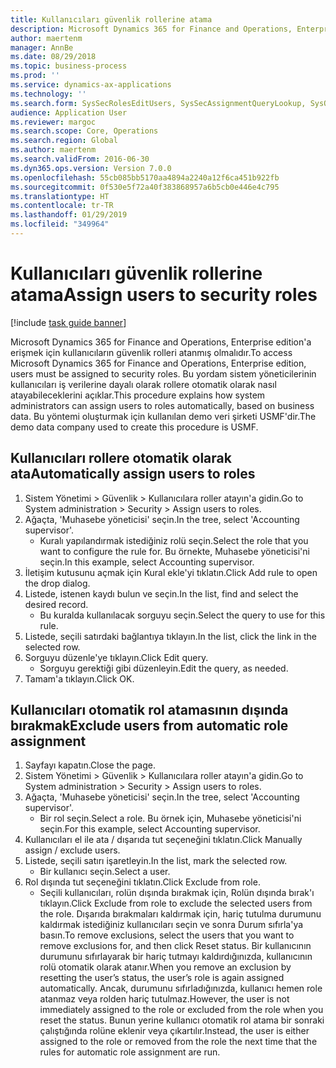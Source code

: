 ```yaml
---
title: Kullanıcıları güvenlik rollerine atama
description: Microsoft Dynamics 365 for Finance and Operations, Enterprise edition'a erişmek için kullanıcıların güvenlik rolleri atanmış olmalıdır.
author: maertenm
manager: AnnBe
ms.date: 08/29/2018
ms.topic: business-process
ms.prod: ''
ms.service: dynamics-ax-applications
ms.technology: ''
ms.search.form: SysSecRolesEditUsers, SysSecAssignmentQueryLookup, SysQueryForm, SysSecRoleExcludeUsers
audience: Application User
ms.reviewer: margoc
ms.search.scope: Core, Operations
ms.search.region: Global
ms.author: maertenm
ms.search.validFrom: 2016-06-30
ms.dyn365.ops.version: Version 7.0.0
ms.openlocfilehash: 55cb085bb5170aa4894a2240a12f6ca451b922fb
ms.sourcegitcommit: 0f530e5f72a40f383868957a6b5cb0e446e4c795
ms.translationtype: HT
ms.contentlocale: tr-TR
ms.lasthandoff: 01/29/2019
ms.locfileid: "349964"
---
```

# <a name="assign-users-to-security-roles"></a><span data-ttu-id="49ec3-103">Kullanıcıları güvenlik rollerine atama</span><span class="sxs-lookup"><span data-stu-id="49ec3-103">Assign users to security roles</span></span>

[!include [task guide banner](../../includes/task-guide-banner.md)]

<span data-ttu-id="49ec3-104">Microsoft Dynamics 365 for Finance and Operations, Enterprise edition'a erişmek için kullanıcıların güvenlik rolleri atanmış olmalıdır.</span><span class="sxs-lookup"><span data-stu-id="49ec3-104">To access Microsoft Dynamics 365 for Finance and Operations, Enterprise edition, users must be assigned to security roles.</span></span> <span data-ttu-id="49ec3-105">Bu yordam sistem yöneticilerinin kullanıcıları iş verilerine dayalı olarak rollere otomatik olarak nasıl atayabileceklerini açıklar.</span><span class="sxs-lookup"><span data-stu-id="49ec3-105">This procedure explains how system administrators can assign users to roles automatically, based on business data.</span></span> <span data-ttu-id="49ec3-106">Bu yöntemi oluşturmak için kullanılan demo veri şirketi USMF'dir.</span><span class="sxs-lookup"><span data-stu-id="49ec3-106">The demo data company used to create this procedure is USMF.</span></span>


## <a name="automatically-assign-users-to-roles"></a><span data-ttu-id="49ec3-107">Kullanıcıları rollere otomatik olarak ata</span><span class="sxs-lookup"><span data-stu-id="49ec3-107">Automatically assign users to roles</span></span>
1. <span data-ttu-id="49ec3-108">Sistem Yönetimi > Güvenlik > Kullanıcılara roller atayın'a gidin.</span><span class="sxs-lookup"><span data-stu-id="49ec3-108">Go to System administration > Security > Assign users to roles.</span></span>
2. <span data-ttu-id="49ec3-109">Ağaçta, 'Muhasebe yöneticisi' seçin.</span><span class="sxs-lookup"><span data-stu-id="49ec3-109">In the tree, select 'Accounting supervisor'.</span></span>
    * <span data-ttu-id="49ec3-110">Kuralı yapılandırmak istediğiniz rolü seçin.</span><span class="sxs-lookup"><span data-stu-id="49ec3-110">Select the role that you want to configure the rule for.</span></span> <span data-ttu-id="49ec3-111">Bu örnekte, Muhasebe yöneticisi'ni seçin.</span><span class="sxs-lookup"><span data-stu-id="49ec3-111">In this example, select Accounting supervisor.</span></span>  
3. <span data-ttu-id="49ec3-112">İletişim kutusunu açmak için Kural ekle'yi tıklatın.</span><span class="sxs-lookup"><span data-stu-id="49ec3-112">Click Add rule to open the drop dialog.</span></span>
4. <span data-ttu-id="49ec3-113">Listede, istenen kaydı bulun ve seçin.</span><span class="sxs-lookup"><span data-stu-id="49ec3-113">In the list, find and select the desired record.</span></span>
    * <span data-ttu-id="49ec3-114">Bu kuralda kullanılacak sorguyu seçin.</span><span class="sxs-lookup"><span data-stu-id="49ec3-114">Select the query to use for this rule.</span></span>  
5. <span data-ttu-id="49ec3-115">Listede, seçili satırdaki bağlantıya tıklayın.</span><span class="sxs-lookup"><span data-stu-id="49ec3-115">In the list, click the link in the selected row.</span></span>
6. <span data-ttu-id="49ec3-116">Sorguyu düzenle'ye tıklayın.</span><span class="sxs-lookup"><span data-stu-id="49ec3-116">Click Edit query.</span></span>
    * <span data-ttu-id="49ec3-117">Sorguyu gerektiği gibi düzenleyin.</span><span class="sxs-lookup"><span data-stu-id="49ec3-117">Edit the query, as needed.</span></span>  
7. <span data-ttu-id="49ec3-118">Tamam'a tıklayın.</span><span class="sxs-lookup"><span data-stu-id="49ec3-118">Click OK.</span></span>

## <a name="exclude-users-from-automatic-role-assignment"></a><span data-ttu-id="49ec3-119">Kullanıcıları otomatik rol atamasının dışında bırakmak</span><span class="sxs-lookup"><span data-stu-id="49ec3-119">Exclude users from automatic role assignment</span></span>
1. <span data-ttu-id="49ec3-120">Sayfayı kapatın.</span><span class="sxs-lookup"><span data-stu-id="49ec3-120">Close the page.</span></span>
2. <span data-ttu-id="49ec3-121">Sistem Yönetimi > Güvenlik > Kullanıcılara roller atayın'a gidin.</span><span class="sxs-lookup"><span data-stu-id="49ec3-121">Go to System administration > Security > Assign users to roles.</span></span>
3. <span data-ttu-id="49ec3-122">Ağaçta, 'Muhasebe yöneticisi' seçin.</span><span class="sxs-lookup"><span data-stu-id="49ec3-122">In the tree, select 'Accounting supervisor'.</span></span>
    * <span data-ttu-id="49ec3-123">Bir rol seçin.</span><span class="sxs-lookup"><span data-stu-id="49ec3-123">Select a role.</span></span> <span data-ttu-id="49ec3-124">Bu örnek için, Muhasebe yöneticisi'ni seçin.</span><span class="sxs-lookup"><span data-stu-id="49ec3-124">For this example, select Accounting supervisor.</span></span>  
4. <span data-ttu-id="49ec3-125">Kullanıcıları el ile ata / dışarıda tut seçeneğini tıklatın.</span><span class="sxs-lookup"><span data-stu-id="49ec3-125">Click Manually assign / exclude users.</span></span>
5. <span data-ttu-id="49ec3-126">Listede, seçili satırı işaretleyin.</span><span class="sxs-lookup"><span data-stu-id="49ec3-126">In the list, mark the selected row.</span></span>
    * <span data-ttu-id="49ec3-127">Bir kullanıcı seçin.</span><span class="sxs-lookup"><span data-stu-id="49ec3-127">Select a user.</span></span>  
6. <span data-ttu-id="49ec3-128">Rol dışında tut seçeneğini tıklatın.</span><span class="sxs-lookup"><span data-stu-id="49ec3-128">Click Exclude from role.</span></span>
    * <span data-ttu-id="49ec3-129">Seçili kullanıcıları, rolün dışında bırakmak için, Rolün dışında bırak'ı tıklayın.</span><span class="sxs-lookup"><span data-stu-id="49ec3-129">Click Exclude from role to exclude the selected users from the role.</span></span> <span data-ttu-id="49ec3-130">Dışarıda bırakmaları kaldırmak için, hariç tutulma durumunu kaldırmak istediğiniz kullanıcıları seçin ve sonra Durum sıfırla'ya basın.</span><span class="sxs-lookup"><span data-stu-id="49ec3-130">To remove exclusions, select the users that you want to remove exclusions for, and then click Reset status.</span></span> <span data-ttu-id="49ec3-131">Bir kullanıcının durumunu sıfırlayarak bir hariç tutmayı kaldırdığınızda, kullanıcının rolü otomatik olarak atanır.</span><span class="sxs-lookup"><span data-stu-id="49ec3-131">When you remove an exclusion by resetting the user’s status, the user’s role is again assigned automatically.</span></span> <span data-ttu-id="49ec3-132">Ancak, durumunu sıfırladığınızda, kullanıcı hemen role atanmaz veya rolden hariç tutulmaz.</span><span class="sxs-lookup"><span data-stu-id="49ec3-132">However, the user is not immediately assigned to the role or excluded from the role when you reset the status.</span></span> <span data-ttu-id="49ec3-133">Bunun yerine kullanıcı otomatik rol atama bir sonraki çalıştığında rolüne eklenir veya çıkartılır.</span><span class="sxs-lookup"><span data-stu-id="49ec3-133">Instead, the user is either assigned to the role or removed from the role the next time that the rules for automatic role assignment are run.</span></span>  

